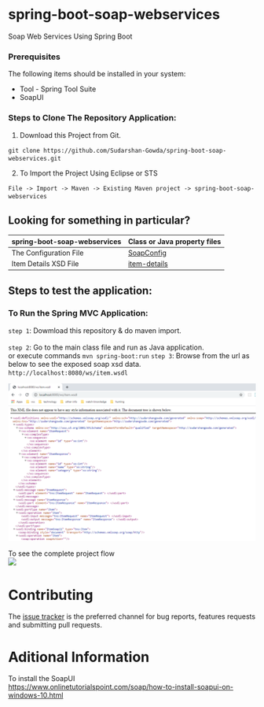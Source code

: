 # spring-boot-soap-webservices
Soap Web Services Using Spring Boot

### Prerequisites
The following items should be installed in your system:
* Tool - Spring Tool Suite
* SoapUI

### Steps to Clone The Repository Application:

1) Download this Project from Git.
```
git clone https://github.com/Sudarshan-Gowda/spring-boot-soap-webservices.git
```
2) To Import the Project Using Eclipse or STS
```
File -> Import -> Maven -> Existing Maven project -> spring-boot-soap-webservices
```

 
## Looking for something in particular?

|spring-boot-soap-webservices  | Class or Java property files  |
|--------------------------|---|
|The Configuration File | [SoapConfig](https://github.com/Sudarshan-Gowda/spring-boot-soap-webservices/tree/master/src/main/java/com/sudarshangowda/config/SoapConfig.java) |
|Item Details XSD File| [item-details](https://github.com/Sudarshan-Gowda/spring-boot-soap-webservices/blob/master/src/main/resources/item-details.xsd) |


## Steps to test the application:

### To Run the Spring MVC Application:
`step 1`: Dowmload this repository & do maven import.<br>    
`step 2`: Go to the main class file and run as Java application. <br> or execute commands `mvn spring-boot:run`
`step 3`: Browse from the url as below to see the exposed soap xsd data.<br>
          `http://localhost:8080/ws/item.wsdl` <br>
          
 <img src="https://github.com/Sudarshan-Gowda/spring-boot-soap-webservices/blob/master/docs/Pic1.PNG"/>

To see the complete project flow <br>
<img src="https://github.com/Sudarshan-Gowda/spring-boot-simple-state-machine/blob/master/docs/soapUI-flow.gif"/>


# Contributing

The [issue tracker](https://github.com/Sudarshan-Gowda/spring-boot-soap-webservices/issues) is the preferred channel for bug reports, features requests and submitting pull requests.

# Aditional Information
To install the SoapUI <br>
https://www.onlinetutorialspoint.com/soap/how-to-install-soapui-on-windows-10.html
